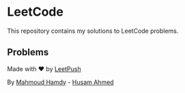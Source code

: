 # LeetCode

This repository contains my solutions to LeetCode problems.

## Problems

Made with :heart: by [LeetPush]("https://github.com/husamahmud/LeetPush")

By [Mahmoud Hamdy]("") - [Husam Ahmed]("")